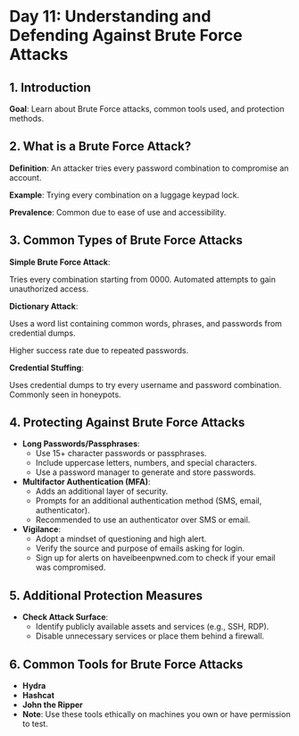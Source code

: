 # Day 11: Understanding and Defending Against Brute Force Attacks

## 1. Introduction

**Goal**: Learn about Brute Force attacks, common tools used, and protection methods.

## 2. What is a Brute Force Attack?

**Definition**: An attacker tries every password combination to compromise 
an account.

**Example**: Trying every combination on a luggage keypad lock.

**Prevalence**: Common due to ease of use and accessibility.

## 3. Common Types of Brute Force Attacks

**Simple Brute Force Attack**:

Tries every combination starting from 0000.
Automated attempts to gain unauthorized access.

**Dictionary Attack**:

Uses a word list containing common words, phrases, and passwords from credential dumps.

Higher success rate due to repeated passwords.

**Credential Stuffing**:

Uses credential dumps to try every username and password combination.
Commonly seen in honeypots.

## 4. Protecting Against Brute Force Attacks

- **Long Passwords/Passphrases**:
    - Use 15+ character passwords or passphrases.
    - Include uppercase letters, numbers, and special characters.
    - Use a password manager to generate and store passwords.
- **Multifactor Authentication (MFA)**:
    - Adds an additional layer of security.
    - Prompts for an additional authentication method (SMS, email, authenticator).
    - Recommended to use an authenticator over SMS or email.
- **Vigilance**:
    - Adopt a mindset of questioning and high alert.
    - Verify the source and purpose of emails asking for login.
    - Sign up for alerts on haveibeenpwned.com to check if your email was compromised.
## 5. Additional Protection Measures

- **Check Attack Surface**:
    - Identify publicly available assets and services (e.g., SSH, RDP).
    - Disable unnecessary services or place them behind a firewall.

## 6. Common Tools for Brute Force Attacks

- **Hydra**
- **Hashcat**
- **John the Ripper**
- **Note**: Use these tools ethically on machines you own or have permission to test.